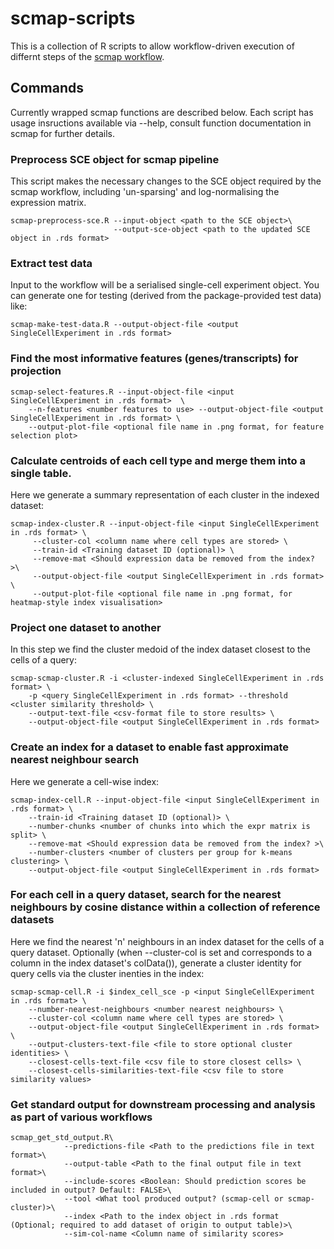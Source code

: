 # scmap-scripts

This is a collection of R scripts to allow workflow-driven execution of differnt steps of the [scmap workflow](http://bioconductor.org/packages/release/bioc/vignettes/scmap/inst/doc/scmap.html).

## Commands

Currently wrapped scmap functions are described below. Each script has usage insructions available via --help, consult function documentation in scmap for further details.

### Preprocess SCE object for scmap pipeline
This script makes the necessary changes to the SCE object required by the scmap workflow, including 'un-sparsing' and log-normalising the expression matrix.    

```
scmap-preprocess-sce.R --input-object <path to the SCE object>\
                       --output-sce-object <path to the updated SCE object in .rds format>
```

### Extract test data

Input to the workflow will be a serialised single-cell experiment object. You can generate one for testing (derived from the package-provided test data) like:

```
scmap-make-test-data.R --output-object-file <output SingleCellExperiment in .rds format>
```

### Find the most informative features (genes/transcripts) for projection

```
scmap-select-features.R --input-object-file <input SingleCellExperiment in .rds format>  \
    --n-features <number features to use> --output-object-file <output SingleCellExperiment in .rds format> \
    --output-plot-file <optional file name in .png format, for feature selection plot>
```

### Calculate centroids of each cell type and merge them into a single table.

Here we generate a summary representation of each cluster in the indexed dataset:

```
scmap-index-cluster.R --input-object-file <input SingleCellExperiment in .rds format> \
     --cluster-col <column name where cell types are stored> \
     --train-id <Training dataset ID (optional)> \
     --remove-mat <Should expression data be removed from the index? >\
     --output-object-file <output SingleCellExperiment in .rds format> \
     --output-plot-file <optional file name in .png format, for heatmap-style index visualisation>
```

### Project one dataset to another 

In this step we find the cluster medoid of the index dataset closest to the cells of a query:

```
scmap-scmap-cluster.R -i <cluster-indexed SingleCellExperiment in .rds format> \
    -p <query SingleCellExperiment in .rds format> --threshold <cluster similarity threshold> \
    --output-text-file <csv-format file to store results> \
    --output-object-file <output SingleCellExperiment in .rds format>
```

### Create an index for a dataset to enable fast approximate nearest neighbour search

Here we generate a cell-wise index:

```
scmap-index-cell.R --input-object-file <input SingleCellExperiment in .rds format> \
    --train-id <Training dataset ID (optional)> \
    --number-chunks <number of chunks into which the expr matrix is split> \
    --remove-mat <Should expression data be removed from the index? >\
    --number-clusters <number of clusters per group for k-means clustering> \
    --output-object-file <output SingleCellExperiment in .rds format>
```

### For each cell in a query dataset, search for the nearest neighbours by cosine distance within a collection of reference datasets

Here we find the nearest 'n' neighbours in an index dataset for the cells of a query dataset. Optionally (when --cluster-col is set and corresponds to a column in the index dataset's colData()), generate a cluster identity for query cells via the cluster inenties in the index:

```
scmap-scmap-cell.R -i $index_cell_sce -p <input SingleCellExperiment in .rds format> \
    --number-nearest-neighbours <number nearest neighbours> \
    --cluster-col <column name where cell types are stored> \
    --output-object-file <output SingleCellExperiment in .rds format> \
    --output-clusters-text-file <file to store optional cluster identities> \
    --closest-cells-text-file <csv file to store closest cells> \
    --closest-cells-similarities-text-file <csv file to store similarity values>
```

### Get standard output for downstream processing and analysis as part of various workflows

```
scmap_get_std_output.R\
            --predictions-file <Path to the predictions file in text format>\
            --output-table <Path to the final output file in text format>\
            --include-scores <Boolean: Should prediction scores be included in output? Default: FALSE>\
            --tool <What tool produced output? (scmap-cell or scmap-cluster)>\
            --index <Path to the index object in .rds format (Optional; required to add dataset of origin to output table)>\
            --sim-col-name <Column name of similarity scores>
```


